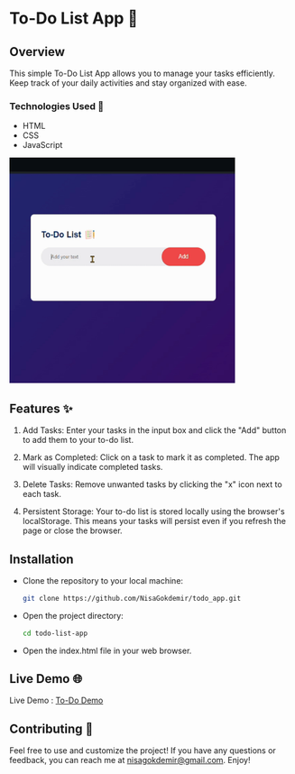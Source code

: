 # To-Do List App 📝

## Overview
This simple To-Do List App allows you to manage your tasks efficiently. Keep track of your daily activities and stay organized with ease.

### Technologies Used 🚀
- HTML
- CSS
- JavaScript

<img src="./images/todogif.gif" alt="alt text" width="400" height="400">

## Features ✨

1. Add Tasks: Enter your tasks in the input box and click the "Add" button to add them to your to-do list.

2. Mark as Completed: Click on a task to mark it as completed. The app will visually indicate completed tasks.

3. Delete Tasks: Remove unwanted tasks by clicking the "x" icon next to each task.

4. Persistent Storage: Your to-do list is stored locally using the browser's localStorage. This means your tasks will persist even if you refresh the page or close the browser.

## Installation

- Clone the repository to your local machine:
    ```bash
    git clone https://github.com/NisaGokdemir/todo_app.git
- Open the project directory:
    ```bash
    cd todo-list-app
- Open the index.html file in your web browser.


## Live Demo 🌐
Live Demo : [To-Do Demo](https://todo-app-nisas-projects-d0a6f5b0.vercel.app/)

## Contributing 🎯
Feel free to use and customize the project! If you have any questions or feedback, you can reach me at nisagokdemir@gmail.com. Enjoy!